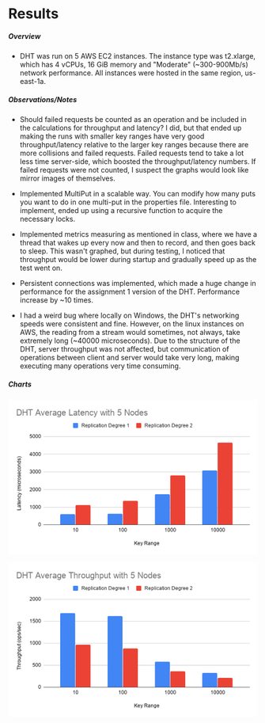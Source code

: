 # Results
##### Overview
* DHT was run on 5 AWS EC2 instances. The instance type was t2.xlarge, which has 4 vCPUs, 16 GiB memory and "Moderate" 
    (~300-900Mb/s) network performance. All instances were hosted in the same region, us-east-1a.

##### Observations/Notes
* Should failed requests be counted as an operation and be included in the calculations for throughput and latency?
    I did, but that ended up making the runs with smaller key ranges have very good throughput/latency relative to
    the larger key ranges because there are more collisions and failed requests. Failed requests tend to take a lot
    less time server-side, which boosted the throughput/latency numbers. If failed requests were not counted, I suspect
    the graphs would look like mirror images of themselves.
    
* Implemented MultiPut in a scalable way. You can modify how many puts you want to do in one multi-put in the properties
    file. Interesting to implement, ended up using a recursive function to acquire the necessary locks.
    
* Implemented metrics measuring as mentioned in class, where we have a thread that wakes up every now and then to record,
    and then goes back to sleep. This wasn't graphed, but during testing, I noticed that throughput would be lower during
    startup and gradually speed up as the test went on.
    
* Persistent connections was implemented, which made a huge change in performance for the assignment 1 version of the DHT.
    Performance increase by ~10 times.

* I had a weird bug where locally on Windows, the DHT's networking speeds were consistent
    and fine. However, on the linux instances on AWS, the reading from a stream would sometimes,
    not always, take extremely long (~40000 microseconds). Due to the structure of the DHT,
    server throughput was not affected, but communication of operations between client and server
    would take very long, making executing many operations very time consuming.

##### Charts
![Latency](DHT_Average_Latency_with_5_Nodes.png)

![Throughput](DHT_Average_Throughput_with_5_Nodes.png)